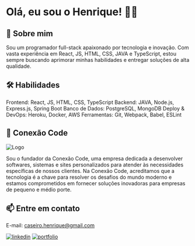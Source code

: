 
# Olá, eu sou o Henrique! 👨‍💻


## 🚀 Sobre mim
Sou um programador full-stack apaixonado por tecnologia e inovação. Com vasta experiência em React, JS, HTML, CSS, JAVA e TypeScript, estou sempre buscando aprimorar minhas habilidades e entregar soluções de alta qualidade.

## 🛠 Habilidades
Frontend: React, JS, HTML, CSS, TypeScript 
Backend: JAVA, Node.js, Express.js, Spring Boot 
Banco de Dados: PostgreSQL, MongoDB 
Deploy & DevOps: Heroku, Docker, AWS 
Ferramentas: Git, Webpack, Babel, ESLint


## 🏢 Conexão Code
![Logo](https://cdn.discordapp.com/attachments/769225205461286982/1151646825531572284/Banner-conexao-code.png)

Sou o fundador da Conexão Code, uma empresa dedicada a desenvolver softwares, sistemas e sites personalizados para atender às necessidades específicas de nossos clientes. Na Conexão Code, acreditamos que a tecnologia é a chave para resolver os desafios do mundo moderno e estamos comprometidos em fornecer soluções inovadoras para empresas de pequeno e médio porte.



## 📫 Entre em contato
E-mail: caseiro.henrique@gmail.com

[![linkedin](https://img.shields.io/badge/linkedin-0A66C2?style=for-the-badge&logo=linkedin&logoColor=white)]([https://www.linkedin.com/](https://www.linkedin.com/in/henrique-caseiro-657751208/)https://www.linkedin.com/in/henrique-caseiro-657751208/) [![portfolio](https://img.shields.io/badge/my_portfolio-000?style=for-the-badge&logo=ko-fi&logoColor=white)](https://www.conexaocode.com)
